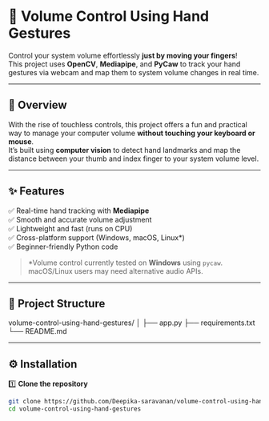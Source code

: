 # 🎯 Volume Control Using Hand Gestures

Control your system volume effortlessly **just by moving your fingers**!  
This project uses **OpenCV**, **Mediapipe**, and **PyCaw** to track your hand gestures via webcam and map them to system volume changes in real time.

---

## 📖 Overview
With the rise of touchless controls, this project offers a fun and practical way to manage your computer volume **without touching your keyboard or mouse**.  
It’s built using **computer vision** to detect hand landmarks and map the distance between your thumb and index finger to your system volume level.

---

## ✨ Features
✅ Real-time hand tracking with **Mediapipe**  
✅ Smooth and accurate volume adjustment  
✅ Lightweight and fast (runs on CPU)  
✅ Cross-platform support (Windows, macOS, Linux\*)  
✅ Beginner-friendly Python code

> \*Volume control currently tested on **Windows** using `pycaw`. macOS/Linux users may need alternative audio APIs.

---

## 📂 Project Structure

volume-control-using-hand-gestures/
│
├── app.py
├── requirements.txt 
└── README.md

---

## ⚙️ Installation

1️⃣ **Clone the repository**  
```bash
git clone https://github.com/Deepika-saravanan/volume-control-using-hand-gestures.git
cd volume-control-using-hand-gestures

```




